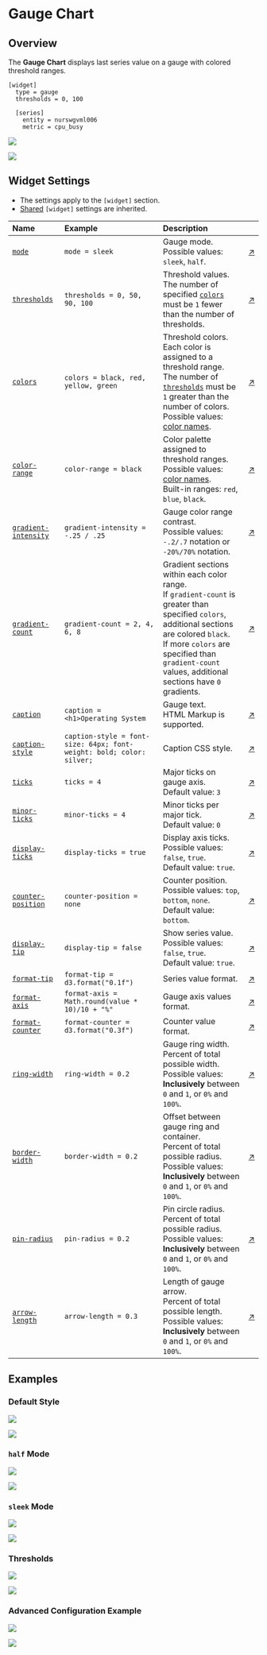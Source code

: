# Gauge Chart

## Overview

The **Gauge Chart** displays last series value on a gauge with colored threshold ranges.

```ls
[widget]
  type = gauge
  thresholds = 0, 100

  [series]
    entity = nurswgvml006
    metric = cpu_busy
```

![](./images/gauge-chart-title.png)

[![](../../images/button.png)](https://apps.axibase.com/chartlab/dbe74cff)

## Widget Settings

* The settings apply to the `[widget]` section.
* [Shared](../shared/README.md#widget-settings) `[widget]` settings are inherited.

Name | Example | Description | &nbsp;
:--|:--|:--|:--
|<a name="mode"></a>[`mode`](#mode)|`mode = sleek`|Gauge mode.<br>Possible values: `sleek`, `half`.|[↗](https://apps.axibase.com/chartlab/527286dc)|
|<a name="thresholds"></a>[`thresholds`](#thresholds)|`thresholds = 0, 50, 90, 100`| Threshold values.<br>The number of specified [`colors`](#colors) must be `1` fewer than the number of thresholds.| [↗](https://apps.axibase.com/chartlab/7cc6b7c8)|
|<a name="colors"></a>[`colors`](#colors)|`colors = black, red, yellow, green`|Threshold colors.<br>Each color is assigned to a threshold range.<br>The number of [`thresholds`](#thresholds) must be `1` greater than the number of colors.<br>Possible values: [color names](https://en.wikipedia.org/wiki/Web_colors). |[↗](https://apps.axibase.com/chartlab/f40088a8)|
|<a name="color-range"></a>[`color-range`](#color-range)|`color-range = black`|Color palette assigned to threshold ranges.<br>Possible values: [color names](https://en.wikipedia.org/wiki/Web_colors).<br>Built-in ranges: `red`, `blue`, `black`.|[↗](https://apps.axibase.com/chartlab/2969abb3)|
|<a name="gradient-intensity"></a>[`gradient-intensity`](#gradient-intensity)|`gradient-intensity = -.25 / .25`|Gauge color range contrast.<br>Possible values: `-.2/.7` notation or `-20%/70%` notation.|[↗](https://apps.axibase.com/chartlab/707b0f17)|
|<a name="gradient-count"></a>[`gradient-count`](#gradient-count)|`gradient-count = 2, 4, 6, 8`|Gradient sections within each color range.<br>If `gradient-count` is greater than specified `colors`, additional sections are colored `black`.<br>If more `colors` are specified than `gradient-count` values, additional sections have `0` gradients. |[↗](https://apps.axibase.com/chartlab/da0444e0)|
|<a name="caption"></a>[`caption`](#caption)|`caption = <h1>Operating System`|Gauge text.<br>HTML Markup is supported.|[↗](https://apps.axibase.com/chartlab/1436de22)|
|<a name="caption-style"></a>[`caption-style`](#caption-style)|`caption-style = font-size: 64px; font-weight: bold; color: silver;`|Caption CSS style.|[↗](https://apps.axibase.com/chartlab/32435859)|
|<a name="ticks"></a>[`ticks`](#ticks)|`ticks = 4`|Major ticks on gauge axis.<br>Default value: `3`|[↗](https://apps.axibase.com/chartlab/2030dce2)|
|<a name="minor-ticks"></a>[`minor-ticks`](#minor-ticks)|`minor-ticks = 4`|Minor ticks per major tick.<br>Default value: `0`|[↗](https://apps.axibase.com/chartlab/19ba231a)|
|<a name="display-ticks"></a>[`display-ticks`](#display-ticks)|`display-ticks = true`|Display axis ticks.<br>Possible values: `false`, `true`.<br>Default value: `true`.|[↗](https://apps.axibase.com/chartlab/d27397ab)|
|<a name="counter-position"></a>[`counter-position`](#counter-position)|`counter-position = none`|Counter position.<br>Possible values: `top`, `bottom`, `none`.<br>Default value: `bottom`.|[↗](https://apps.axibase.com/chartlab/68c1d524)|
|<a name="display-tip"></a>[`display-tip`](#display-tip)|`display-tip = false`| Show series value.<br>Possible values: `false`, `true`.<br>Default value: `true`.|[↗](https://apps.axibase.com/chartlab/fab55bb4)|
|<a name="format-tip"></a>[`format-tip`](#format-tip)|`format-tip = d3.format("0.1f")`|Series value format.|[↗](https://apps.axibase.com/chartlab/f84ddeb3)|
|<a name="format-axis"></a>[`format-axis`](#format-axis)|`format-axis = Math.round(value * 10)/10 + "%"`|Gauge axis values format.|[↗](https://apps.axibase.com/chartlab/b5d44b15)|
|<a name="format-counter"></a>[`format-counter`](#format-counter)|`format-counter = d3.format("0.3f")`|Counter value format.|[↗](https://apps.axibase.com/chartlab/b6172091)|
|<a name="ring-width"></a>[`ring-width`](#ring-width)|`ring-width = 0.2`|Gauge ring width.<br>Percent of total possible width.<br>Possible values: **Inclusively** between `0` and `1`, or `0%` and `100%`.|[↗](https://apps.axibase.com/chartlab/ded3dbb6)|
|<a name="border-width"></a>[`border-width`](#border-width)|`border-width = 0.2`|Offset between gauge ring and container.<br>Percent of total possible radius.<br>Possible values: **Inclusively** between `0` and `1`, or `0%` and `100%`.|[↗](https://apps.axibase.com/chartlab/7b7dd137)|
|<a name="pin-radius"></a>[`pin-radius`](#pin-radius)|`pin-radius = 0.2`|Pin circle radius.<br>Percent of total possible radius.<br>Possible values: **Inclusively** between `0` and `1`, or `0%` and `100%`.|[↗](https://apps.axibase.com/chartlab/c1fc2e57)|
|<a name="arrow-length"></a>[`arrow-length`](#arrow-length)|`arrow-length = 0.3`|Length of gauge arrow.<br>Percent of total possible length.<br>Possible values: **Inclusively** between `0` and `1`, or `0%` and `100%`.|[↗](https://apps.axibase.com/chartlab/989ac542)|

## Examples

### Default Style

![](./images/default-style-image.png)

[![](../../images/button.png)](https://apps.axibase.com/chartlab/2c983790)

### `half` Mode

![](./images/half-mode-image.png)

[![](../../images/button.png)](https://apps.axibase.com/chartlab/2fd9e1b1)

### `sleek` Mode

![](./images/sleek-mode.png)

[![](../../images/button.png)](https://apps.axibase.com/chartlab/01141aa9)

### Thresholds

![](./images/thresholds-image-1.png)

[![](../../images/button.png)](https://apps.axibase.com/chartlab/01288425/20/)

### Advanced Configuration Example

![](./images/advanced-configuration-example.png)

[![](../../images/button.png)](https://apps.axibase.com/chartlab/a22d8ee0)

